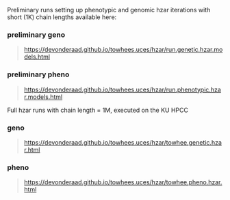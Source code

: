 Preliminary runs setting up phenotypic and genomic hzar iterations with short (1K) chain lengths available here:

### preliminary geno
> https://devonderaad.github.io/towhees.uces/hzar/run.genetic.hzar.models.html

### preliminary pheno
> https://devonderaad.github.io/towhees.uces/hzar/run.phenotypic.hzar.models.html


Full hzar runs with chain length = 1M, executed on the KU HPCC

### geno
> https://devonderaad.github.io/towhees.uces/hzar/towhee.genetic.hzar.html

### pheno
> https://devonderaad.github.io/towhees.uces/hzar/towhee.pheno.hzar.html
